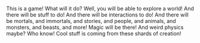 This is a game! What will it do? Well, you will be able to explore a world! And there will be stuff to do! And there will be interactions to do! And there will be mortals, and immortals, and stories, and people, and animals, and monsters, and beasts, and more! Magic will be there! And weird physics maybe? Who know! Cool stuff is coming from these shards of creation!